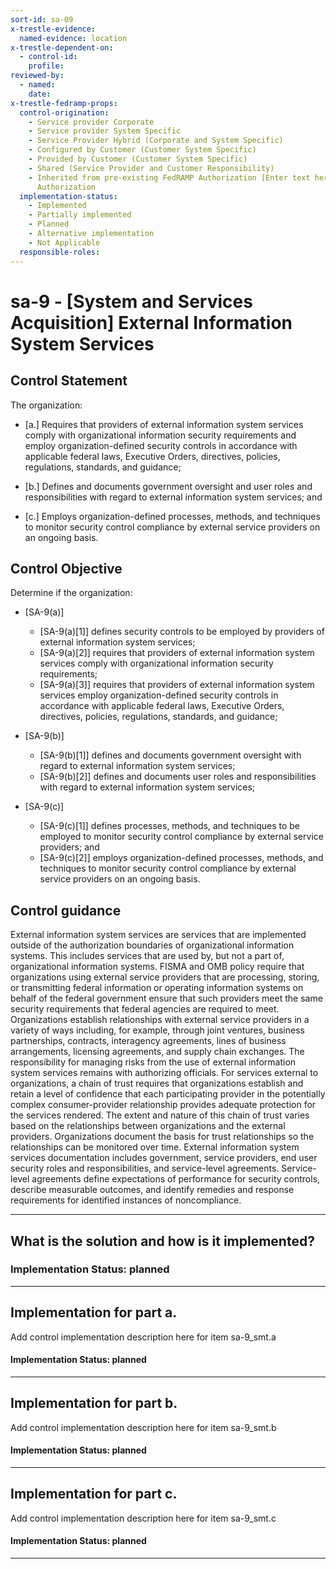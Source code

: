 ```yaml
---
sort-id: sa-09
x-trestle-evidence:
  named-evidence: location
x-trestle-dependent-on:
  - control-id:
    profile:
reviewed-by:
  - named:
    date:
x-trestle-fedramp-props:
  control-origination:
    - Service provider Corporate
    - Service provider System Specific
    - Service Provider Hybrid (Corporate and System Specific)
    - Configured by Customer (Customer System Specific)
    - Provided by Customer (Customer System Specific)
    - Shared (Service Provider and Customer Responsibility)
    - Inherited from pre-existing FedRAMP Authorization [Enter text here], Date of
      Authorization
  implementation-status:
    - Implemented
    - Partially implemented
    - Planned
    - Alternative implementation
    - Not Applicable
  responsible-roles:
---
```


# sa-9 - \[System and Services Acquisition\] External Information System Services

## Control Statement

The organization:

- \[a.\] Requires that providers of external information system services comply with organizational information security requirements and employ organization-defined security controls in accordance with applicable federal laws, Executive Orders, directives, policies, regulations, standards, and guidance;

- \[b.\] Defines and documents government oversight and user roles and responsibilities with regard to external information system services; and

- \[c.\] Employs organization-defined processes, methods, and techniques to monitor security control compliance by external service providers on an ongoing basis.

## Control Objective

Determine if the organization:

- \[SA-9(a)\]

  - \[SA-9(a)[1]\] defines security controls to be employed by providers of external information system services;
  - \[SA-9(a)[2]\] requires that providers of external information system services comply with organizational information security requirements;
  - \[SA-9(a)[3]\] requires that providers of external information system services employ organization-defined security controls in accordance with applicable federal laws, Executive Orders, directives, policies, regulations, standards, and guidance;

- \[SA-9(b)\]

  - \[SA-9(b)[1]\] defines and documents government oversight with regard to external information system services;
  - \[SA-9(b)[2]\] defines and documents user roles and responsibilities with regard to external information system services;

- \[SA-9(c)\]

  - \[SA-9(c)[1]\] defines processes, methods, and techniques to be employed to monitor security control compliance by external service providers; and
  - \[SA-9(c)[2]\] employs organization-defined processes, methods, and techniques to monitor security control compliance by external service providers on an ongoing basis.

## Control guidance

External information system services are services that are implemented outside of the authorization boundaries of organizational information systems. This includes services that are used by, but not a part of, organizational information systems. FISMA and OMB policy require that organizations using external service providers that are processing, storing, or transmitting federal information or operating information systems on behalf of the federal government ensure that such providers meet the same security requirements that federal agencies are required to meet. Organizations establish relationships with external service providers in a variety of ways including, for example, through joint ventures, business partnerships, contracts, interagency agreements, lines of business arrangements, licensing agreements, and supply chain exchanges. The responsibility for managing risks from the use of external information system services remains with authorizing officials. For services external to organizations, a chain of trust requires that organizations establish and retain a level of confidence that each participating provider in the potentially complex consumer-provider relationship provides adequate protection for the services rendered. The extent and nature of this chain of trust varies based on the relationships between organizations and the external providers. Organizations document the basis for trust relationships so the relationships can be monitored over time. External information system services documentation includes government, service providers, end user security roles and responsibilities, and service-level agreements. Service-level agreements define expectations of performance for security controls, describe measurable outcomes, and identify remedies and response requirements for identified instances of noncompliance.

______________________________________________________________________

## What is the solution and how is it implemented?

### Implementation Status: planned

______________________________________________________________________

## Implementation for part a.

Add control implementation description here for item sa-9_smt.a

#### Implementation Status: planned

______________________________________________________________________

## Implementation for part b.

Add control implementation description here for item sa-9_smt.b

#### Implementation Status: planned

______________________________________________________________________

## Implementation for part c.

Add control implementation description here for item sa-9_smt.c

#### Implementation Status: planned

______________________________________________________________________
